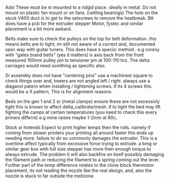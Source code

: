 Adxl 
These must be m mounted to a ridgid place. ideally in metal. Do not mount on plastic fan mount or on fans. (rattling bearings) The hole on the stock V400 duct is to get to the setscrews to remove the heatbreak. 
Btt does have a pcb for the extruder stepper Motor, fystec and similar placement is a bit more awkard.  

Belts make sure to check the pulleys on the top for belt deformation. this means belts are to tight, im still not aware of a correct and, documented spec way with guitar tuners. This does have a speciic method . e.g corexy with "gates brand belts"
(yes it matters) is axis back from the front measured 150mm pulley pin to tensioner pin at 100-110 hrz. The delta carriages would need somthing as specific also. 

Sr assembly does not have "centering pins" 
use a machinest square to check things over and, towers are not angled left / right.  always use a diaganol patern when installing / tightening screws.  if its 4 screws this would be a X pattern, This is for alignment reasons. 

Beds 
on the gen 1 and 2 sr (metal clamps) ensure these are not excessivly tight this is known to affect delta_calibrate/mesh. if to tight the bed may lift fighting the camps at certain temperatures (you need to check this
every priners differnt) e.g mine raises maybe 1-2mm at 80c, 

Stock sr hotends 
Expect to print higher temps then the rolls. namely if coming from slower printers your printing all around faster this ends up needing more. failure to do so commonly damages the extruder. This is a overtime affect
typically from excessive force trying to extrude. a bmg or similar gear box with full size stepper has more then enough torque to always extrude. The problem it will also backfire on itself possibly damaging the filament path or reducing the filament to a spring coming out the lever. Further part of the temp difference relates to the clone block thermistor placement, its not reading the nozzle like the real design, and, also the nozzle is stuck to far outside  the meltzone. 




